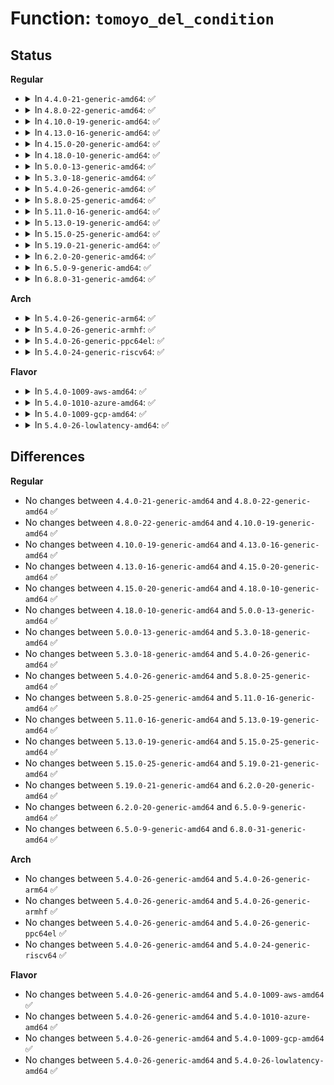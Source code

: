 # Function: <code>tomoyo_del_condition</code>

## Status
<b>Regular</b>
<ul>
<li>
<details>
<summary>In <code>4.4.0-21-generic-amd64</code>: ✅</summary>

```c
void tomoyo_del_condition(struct list_head * element)
```

```json
{
  "name": "tomoyo_del_condition",
  "collision_type": "Unique Global",
  "inline_type": "No",
  "funcs": [
    {
      "addr": 18446744071582449680,
      "name": "tomoyo_del_condition",
      "external": true,
      "loc": "security/tomoyo/gc.c:268",
      "file": "security/tomoyo/gc.c",
      "inline": "seen, unknown",
      "caller_inline": [],
      "caller_func": [
        "security/tomoyo/condition.c:tomoyo_get_condition",
        "security/tomoyo/condition.c:tomoyo_get_condition",
        "security/tomoyo/gc.c:tomoyo_try_to_gc"
      ]
    }
  ],
  "symbols": [
    {
      "addr": 18446744071582449680,
      "name": "tomoyo_del_condition",
      "section": ".text",
      "bind": "STB_GLOBAL",
      "size": 290
    }
  ]
}
```
</details>
</li>
<li>
<details>
<summary>In <code>4.8.0-22-generic-amd64</code>: ✅</summary>

```c
void tomoyo_del_condition(struct list_head * element)
```

```json
{
  "name": "tomoyo_del_condition",
  "collision_type": "Unique Global",
  "inline_type": "No",
  "funcs": [
    {
      "addr": 18446744071582671840,
      "name": "tomoyo_del_condition",
      "external": true,
      "loc": "security/tomoyo/gc.c:268",
      "file": "security/tomoyo/gc.c",
      "inline": "seen, unknown",
      "caller_inline": [],
      "caller_func": [
        "security/tomoyo/condition.c:tomoyo_get_condition",
        "security/tomoyo/condition.c:tomoyo_get_condition",
        "security/tomoyo/gc.c:tomoyo_try_to_gc"
      ]
    }
  ],
  "symbols": [
    {
      "addr": 18446744071582671840,
      "name": "tomoyo_del_condition",
      "section": ".text",
      "bind": "STB_GLOBAL",
      "size": 290
    }
  ]
}
```
</details>
</li>
<li>
<details>
<summary>In <code>4.10.0-19-generic-amd64</code>: ✅</summary>

```c
void tomoyo_del_condition(struct list_head * element)
```

```json
{
  "name": "tomoyo_del_condition",
  "collision_type": "Unique Global",
  "inline_type": "No",
  "funcs": [
    {
      "addr": 18446744071582764896,
      "name": "tomoyo_del_condition",
      "external": true,
      "loc": "security/tomoyo/gc.c:268",
      "file": "security/tomoyo/gc.c",
      "inline": "seen, unknown",
      "caller_inline": [],
      "caller_func": [
        "security/tomoyo/condition.c:tomoyo_get_condition",
        "security/tomoyo/condition.c:tomoyo_get_condition",
        "security/tomoyo/gc.c:tomoyo_try_to_gc"
      ]
    }
  ],
  "symbols": [
    {
      "addr": 18446744071582764896,
      "name": "tomoyo_del_condition",
      "section": ".text",
      "bind": "STB_GLOBAL",
      "size": 290
    }
  ]
}
```
</details>
</li>
<li>
<details>
<summary>In <code>4.13.0-16-generic-amd64</code>: ✅</summary>

```c
void tomoyo_del_condition(struct list_head * element)
```

```json
{
  "name": "tomoyo_del_condition",
  "collision_type": "Unique Global",
  "inline_type": "No",
  "funcs": [
    {
      "addr": 18446744071582857424,
      "name": "tomoyo_del_condition",
      "external": true,
      "loc": "security/tomoyo/gc.c:268",
      "file": "security/tomoyo/gc.c",
      "inline": "seen, unknown",
      "caller_inline": [],
      "caller_func": [
        "security/tomoyo/condition.c:tomoyo_get_condition",
        "security/tomoyo/condition.c:tomoyo_get_condition",
        "security/tomoyo/gc.c:tomoyo_try_to_gc"
      ]
    }
  ],
  "symbols": [
    {
      "addr": 18446744071582857424,
      "name": "tomoyo_del_condition",
      "section": ".text",
      "bind": "STB_GLOBAL",
      "size": 278
    }
  ]
}
```
</details>
</li>
<li>
<details>
<summary>In <code>4.15.0-20-generic-amd64</code>: ✅</summary>

```c
void tomoyo_del_condition(struct list_head * element)
```

```json
{
  "name": "tomoyo_del_condition",
  "collision_type": "Unique Global",
  "inline_type": "No",
  "funcs": [
    {
      "addr": 18446744071583014368,
      "name": "tomoyo_del_condition",
      "external": true,
      "loc": "security/tomoyo/gc.c:269",
      "file": "security/tomoyo/gc.c",
      "inline": "seen, unknown",
      "caller_inline": [],
      "caller_func": [
        "security/tomoyo/condition.c:tomoyo_get_condition",
        "security/tomoyo/condition.c:tomoyo_get_condition",
        "security/tomoyo/gc.c:tomoyo_try_to_gc"
      ]
    }
  ],
  "symbols": [
    {
      "addr": 18446744071583014368,
      "name": "tomoyo_del_condition",
      "section": ".text",
      "bind": "STB_GLOBAL",
      "size": 278
    }
  ]
}
```
</details>
</li>
<li>
<details>
<summary>In <code>4.18.0-10-generic-amd64</code>: ✅</summary>

```c
void tomoyo_del_condition(struct list_head * element)
```

```json
{
  "name": "tomoyo_del_condition",
  "collision_type": "Unique Global",
  "inline_type": "No",
  "funcs": [
    {
      "addr": 18446744071583214976,
      "name": "tomoyo_del_condition",
      "external": true,
      "loc": "security/tomoyo/gc.c:269",
      "file": "security/tomoyo/gc.c",
      "inline": "seen, unknown",
      "caller_inline": [],
      "caller_func": [
        "security/tomoyo/condition.c:tomoyo_get_condition",
        "security/tomoyo/condition.c:tomoyo_get_condition",
        "security/tomoyo/gc.c:tomoyo_try_to_gc"
      ]
    }
  ],
  "symbols": [
    {
      "addr": 18446744071583214976,
      "name": "tomoyo_del_condition",
      "section": ".text",
      "bind": "STB_GLOBAL",
      "size": 284
    }
  ]
}
```
</details>
</li>
<li>
<details>
<summary>In <code>5.0.0-13-generic-amd64</code>: ✅</summary>

```c
void tomoyo_del_condition(struct list_head * element)
```

```json
{
  "name": "tomoyo_del_condition",
  "collision_type": "Unique Global",
  "inline_type": "No",
  "funcs": [
    {
      "addr": 18446744071583331952,
      "name": "tomoyo_del_condition",
      "external": true,
      "loc": "security/tomoyo/gc.c:269",
      "file": "security/tomoyo/gc.c",
      "inline": "seen, unknown",
      "caller_inline": [],
      "caller_func": [
        "security/tomoyo/condition.c:tomoyo_get_condition",
        "security/tomoyo/condition.c:tomoyo_get_condition",
        "security/tomoyo/gc.c:tomoyo_try_to_gc"
      ]
    }
  ],
  "symbols": [
    {
      "addr": 18446744071583331952,
      "name": "tomoyo_del_condition",
      "section": ".text",
      "bind": "STB_GLOBAL",
      "size": 284
    }
  ]
}
```
</details>
</li>
<li>
<details>
<summary>In <code>5.3.0-18-generic-amd64</code>: ✅</summary>

```c
void tomoyo_del_condition(struct list_head * element)
```

```json
{
  "name": "tomoyo_del_condition",
  "collision_type": "Unique Global",
  "inline_type": "No",
  "funcs": [
    {
      "addr": 18446744071583519360,
      "name": "tomoyo_del_condition",
      "external": true,
      "loc": "security/tomoyo/gc.c:277",
      "file": "security/tomoyo/gc.c",
      "inline": "seen, unknown",
      "caller_inline": [],
      "caller_func": [
        "security/tomoyo/condition.c:tomoyo_get_condition",
        "security/tomoyo/condition.c:tomoyo_get_condition",
        "security/tomoyo/gc.c:tomoyo_try_to_gc"
      ]
    }
  ],
  "symbols": [
    {
      "addr": 18446744071583519360,
      "name": "tomoyo_del_condition",
      "section": ".text",
      "bind": "STB_GLOBAL",
      "size": 278
    }
  ]
}
```
</details>
</li>
<li>
<details>
<summary>In <code>5.4.0-26-generic-amd64</code>: ✅</summary>

```c
void tomoyo_del_condition(struct list_head * element)
```

```json
{
  "name": "tomoyo_del_condition",
  "collision_type": "Unique Global",
  "inline_type": "No",
  "funcs": [
    {
      "addr": 18446744071583625248,
      "name": "tomoyo_del_condition",
      "external": true,
      "loc": "security/tomoyo/gc.c:277",
      "file": "security/tomoyo/gc.c",
      "inline": "seen, unknown",
      "caller_inline": [],
      "caller_func": [
        "security/tomoyo/condition.c:tomoyo_get_condition",
        "security/tomoyo/condition.c:tomoyo_get_condition",
        "security/tomoyo/gc.c:tomoyo_try_to_gc"
      ]
    }
  ],
  "symbols": [
    {
      "addr": 18446744071583625248,
      "name": "tomoyo_del_condition",
      "section": ".text",
      "bind": "STB_GLOBAL",
      "size": 278
    }
  ]
}
```
</details>
</li>
<li>
<details>
<summary>In <code>5.8.0-25-generic-amd64</code>: ✅</summary>

```c
void tomoyo_del_condition(struct list_head * element)
```

```json
{
  "name": "tomoyo_del_condition",
  "collision_type": "Unique Global",
  "inline_type": "No",
  "funcs": [
    {
      "addr": 18446744071583982784,
      "name": "tomoyo_del_condition",
      "external": true,
      "loc": "security/tomoyo/gc.c:277",
      "file": "security/tomoyo/gc.c",
      "inline": "seen, unknown",
      "caller_inline": [],
      "caller_func": [
        "security/tomoyo/condition.c:tomoyo_get_condition",
        "security/tomoyo/condition.c:tomoyo_commit_condition",
        "security/tomoyo/gc.c:tomoyo_try_to_gc"
      ]
    }
  ],
  "symbols": [
    {
      "addr": 18446744071583982784,
      "name": "tomoyo_del_condition",
      "section": ".text",
      "bind": "STB_GLOBAL",
      "size": 267
    }
  ]
}
```
</details>
</li>
<li>
<details>
<summary>In <code>5.11.0-16-generic-amd64</code>: ✅</summary>

```c
void tomoyo_del_condition(struct list_head * element)
```

```json
{
  "name": "tomoyo_del_condition",
  "collision_type": "Unique Global",
  "inline_type": "No",
  "funcs": [
    {
      "addr": 18446744071584102592,
      "name": "tomoyo_del_condition",
      "external": true,
      "loc": "security/tomoyo/gc.c:277",
      "file": "security/tomoyo/gc.c",
      "inline": "seen, unknown",
      "caller_inline": [],
      "caller_func": [
        "security/tomoyo/condition.c:tomoyo_get_condition",
        "security/tomoyo/condition.c:tomoyo_commit_condition",
        "security/tomoyo/gc.c:tomoyo_try_to_gc"
      ]
    }
  ],
  "symbols": [
    {
      "addr": 18446744071584102592,
      "name": "tomoyo_del_condition",
      "section": ".text",
      "bind": "STB_GLOBAL",
      "size": 267
    }
  ]
}
```
</details>
</li>
<li>
<details>
<summary>In <code>5.13.0-19-generic-amd64</code>: ✅</summary>

```c
void tomoyo_del_condition(struct list_head * element)
```

```json
{
  "name": "tomoyo_del_condition",
  "collision_type": "Unique Global",
  "inline_type": "No",
  "funcs": [
    {
      "addr": 18446744071584129696,
      "name": "tomoyo_del_condition",
      "external": true,
      "loc": "security/tomoyo/gc.c:277",
      "file": "security/tomoyo/gc.c",
      "inline": "seen, unknown",
      "caller_inline": [],
      "caller_func": [
        "security/tomoyo/condition.c:tomoyo_get_condition",
        "security/tomoyo/condition.c:tomoyo_commit_condition",
        "security/tomoyo/gc.c:tomoyo_try_to_gc"
      ]
    }
  ],
  "symbols": [
    {
      "addr": 18446744071584129696,
      "name": "tomoyo_del_condition",
      "section": ".text",
      "bind": "STB_GLOBAL",
      "size": 267
    }
  ]
}
```
</details>
</li>
<li>
<details>
<summary>In <code>5.15.0-25-generic-amd64</code>: ✅</summary>

```c
void tomoyo_del_condition(struct list_head * element)
```

```json
{
  "name": "tomoyo_del_condition",
  "collision_type": "Unique Global",
  "inline_type": "No",
  "funcs": [
    {
      "addr": 18446744071584512304,
      "name": "tomoyo_del_condition",
      "external": true,
      "loc": "security/tomoyo/gc.c:277",
      "file": "security/tomoyo/gc.c",
      "inline": "seen, unknown",
      "caller_inline": [],
      "caller_func": [
        "security/tomoyo/condition.c:tomoyo_get_condition",
        "security/tomoyo/condition.c:tomoyo_commit_condition",
        "security/tomoyo/gc.c:tomoyo_try_to_gc"
      ]
    }
  ],
  "symbols": [
    {
      "addr": 18446744071584512304,
      "name": "tomoyo_del_condition",
      "section": ".text",
      "bind": "STB_GLOBAL",
      "size": 267
    }
  ]
}
```
</details>
</li>
<li>
<details>
<summary>In <code>5.19.0-21-generic-amd64</code>: ✅</summary>

```c
void tomoyo_del_condition(struct list_head * element)
```

```json
{
  "name": "tomoyo_del_condition",
  "collision_type": "Unique Global",
  "inline_type": "No",
  "funcs": [
    {
      "addr": 18446744071585150208,
      "name": "tomoyo_del_condition",
      "external": true,
      "loc": "security/tomoyo/gc.c:277",
      "file": "security/tomoyo/gc.c",
      "inline": "seen, unknown",
      "caller_inline": [],
      "caller_func": [
        "security/tomoyo/condition.c:tomoyo_get_condition",
        "security/tomoyo/condition.c:tomoyo_commit_condition",
        "security/tomoyo/gc.c:tomoyo_try_to_gc"
      ]
    }
  ],
  "symbols": [
    {
      "addr": 18446744071585150208,
      "name": "tomoyo_del_condition",
      "section": ".text",
      "bind": "STB_GLOBAL",
      "size": 289
    }
  ]
}
```
</details>
</li>
<li>
<details>
<summary>In <code>6.2.0-20-generic-amd64</code>: ✅</summary>

```c
void tomoyo_del_condition(struct list_head * element)
```

```json
{
  "name": "tomoyo_del_condition",
  "collision_type": "Unique Global",
  "inline_type": "No",
  "funcs": [
    {
      "addr": 18446744071585875632,
      "name": "tomoyo_del_condition",
      "external": true,
      "loc": "security/tomoyo/gc.c:277",
      "file": "security/tomoyo/gc.c",
      "inline": "seen, unknown",
      "caller_inline": [],
      "caller_func": [
        "security/tomoyo/condition.c:tomoyo_get_condition",
        "security/tomoyo/condition.c:tomoyo_commit_condition",
        "security/tomoyo/gc.c:tomoyo_try_to_gc"
      ]
    }
  ],
  "symbols": [
    {
      "addr": 18446744071585875632,
      "name": "tomoyo_del_condition",
      "section": ".text",
      "bind": "STB_GLOBAL",
      "size": 289
    }
  ]
}
```
</details>
</li>
<li>
<details>
<summary>In <code>6.5.0-9-generic-amd64</code>: ✅</summary>

```c
void tomoyo_del_condition(struct list_head * element)
```

```json
{
  "name": "tomoyo_del_condition",
  "collision_type": "Unique Global",
  "inline_type": "No",
  "funcs": [
    {
      "addr": 18446744071586107824,
      "name": "tomoyo_del_condition",
      "external": true,
      "loc": "security/tomoyo/gc.c:277",
      "file": "security/tomoyo/gc.c",
      "inline": "seen, unknown",
      "caller_inline": [],
      "caller_func": [
        "security/tomoyo/condition.c:tomoyo_get_condition",
        "security/tomoyo/condition.c:tomoyo_commit_condition",
        "security/tomoyo/gc.c:tomoyo_try_to_gc"
      ]
    }
  ],
  "symbols": [
    {
      "addr": 18446744071586107824,
      "name": "tomoyo_del_condition",
      "section": ".text",
      "bind": "STB_GLOBAL",
      "size": 289
    }
  ]
}
```
</details>
</li>
<li>
<details>
<summary>In <code>6.8.0-31-generic-amd64</code>: ✅</summary>

```c
void tomoyo_del_condition(struct list_head * element)
```

```json
{
  "name": "tomoyo_del_condition",
  "collision_type": "Unique Global",
  "inline_type": "No",
  "funcs": [
    {
      "addr": 18446744071586357120,
      "name": "tomoyo_del_condition",
      "external": true,
      "loc": "security/tomoyo/gc.c:277",
      "file": "security/tomoyo/gc.c",
      "inline": "seen, unknown",
      "caller_inline": [],
      "caller_func": [
        "security/tomoyo/condition.c:tomoyo_get_condition",
        "security/tomoyo/condition.c:tomoyo_commit_condition",
        "security/tomoyo/gc.c:tomoyo_try_to_gc"
      ]
    }
  ],
  "symbols": [
    {
      "addr": 18446744071586357120,
      "name": "tomoyo_del_condition",
      "section": ".text",
      "bind": "STB_GLOBAL",
      "size": 289
    }
  ]
}
```
</details>
</li>
</ul>
<b>Arch</b>
<ul>
<li>
<details>
<summary>In <code>5.4.0-26-generic-arm64</code>: ✅</summary>

```c
void tomoyo_del_condition(struct list_head * element)
```

```json
{
  "name": "tomoyo_del_condition",
  "collision_type": "Unique Global",
  "inline_type": "No",
  "funcs": [
    {
      "addr": 18446603336495409944,
      "name": "tomoyo_del_condition",
      "external": true,
      "loc": "security/tomoyo/gc.c:277",
      "file": "security/tomoyo/gc.c",
      "inline": "seen, unknown",
      "caller_inline": [],
      "caller_func": [
        "security/tomoyo/condition.c:tomoyo_get_condition",
        "security/tomoyo/condition.c:tomoyo_get_condition",
        "security/tomoyo/gc.c:tomoyo_try_to_gc"
      ]
    }
  ],
  "symbols": [
    {
      "addr": 18446603336495409944,
      "name": "tomoyo_del_condition",
      "section": ".text",
      "bind": "STB_GLOBAL",
      "size": 408
    }
  ]
}
```
</details>
</li>
<li>
<details>
<summary>In <code>5.4.0-26-generic-armhf</code>: ✅</summary>

```c
void tomoyo_del_condition(struct list_head * element)
```

```json
{
  "name": "tomoyo_del_condition",
  "collision_type": "Unique Global",
  "inline_type": "No",
  "funcs": [
    {
      "addr": 3228781288,
      "name": "tomoyo_del_condition",
      "external": true,
      "loc": "security/tomoyo/gc.c:277",
      "file": "security/tomoyo/gc.c",
      "inline": "seen, unknown",
      "caller_inline": [],
      "caller_func": [
        "security/tomoyo/condition.c:tomoyo_get_condition",
        "security/tomoyo/condition.c:tomoyo_get_condition",
        "security/tomoyo/gc.c:tomoyo_try_to_gc"
      ]
    }
  ],
  "symbols": [
    {
      "addr": 3228781288,
      "name": "tomoyo_del_condition",
      "section": ".text",
      "bind": "STB_GLOBAL",
      "size": 344
    }
  ]
}
```
</details>
</li>
<li>
<details>
<summary>In <code>5.4.0-26-generic-ppc64el</code>: ✅</summary>

```c
void tomoyo_del_condition(struct list_head * element)
```

```json
{
  "name": "tomoyo_del_condition",
  "collision_type": "Unique Global",
  "inline_type": "No",
  "funcs": [
    {
      "addr": 13835058055289443840,
      "name": "tomoyo_del_condition",
      "external": true,
      "loc": "security/tomoyo/gc.c:277",
      "file": "security/tomoyo/gc.c",
      "inline": "seen, unknown",
      "caller_inline": [],
      "caller_func": [
        "security/tomoyo/condition.c:tomoyo_get_condition",
        "security/tomoyo/condition.c:tomoyo_get_condition",
        "security/tomoyo/gc.c:tomoyo_try_to_gc"
      ]
    }
  ],
  "symbols": [
    {
      "addr": 13835058055289443840,
      "name": "tomoyo_del_condition",
      "section": ".text",
      "bind": "STB_GLOBAL",
      "size": 532
    }
  ]
}
```
</details>
</li>
<li>
<details>
<summary>In <code>5.4.0-24-generic-riscv64</code>: ✅</summary>

```c
void tomoyo_del_condition(struct list_head * element)
```

```json
{
  "name": "tomoyo_del_condition",
  "collision_type": "Unique Global",
  "inline_type": "No",
  "funcs": [
    {
      "addr": 18446743936274607894,
      "name": "tomoyo_del_condition",
      "external": true,
      "loc": "security/tomoyo/gc.c:277",
      "file": "security/tomoyo/gc.c",
      "inline": "seen, unknown",
      "caller_inline": [],
      "caller_func": [
        "security/tomoyo/condition.c:tomoyo_get_condition",
        "security/tomoyo/condition.c:tomoyo_get_condition",
        "security/tomoyo/gc.c:tomoyo_try_to_gc"
      ]
    }
  ],
  "symbols": [
    {
      "addr": 18446743936274607894,
      "name": "tomoyo_del_condition",
      "section": ".text",
      "bind": "STB_GLOBAL",
      "size": 302
    }
  ]
}
```
</details>
</li>
</ul>
<b>Flavor</b>
<ul>
<li>
<details>
<summary>In <code>5.4.0-1009-aws-amd64</code>: ✅</summary>

```c
void tomoyo_del_condition(struct list_head * element)
```

```json
{
  "name": "tomoyo_del_condition",
  "collision_type": "Unique Global",
  "inline_type": "No",
  "funcs": [
    {
      "addr": 18446744071583593984,
      "name": "tomoyo_del_condition",
      "external": true,
      "loc": "security/tomoyo/gc.c:277",
      "file": "security/tomoyo/gc.c",
      "inline": "seen, unknown",
      "caller_inline": [],
      "caller_func": [
        "security/tomoyo/condition.c:tomoyo_get_condition",
        "security/tomoyo/condition.c:tomoyo_get_condition",
        "security/tomoyo/gc.c:tomoyo_try_to_gc"
      ]
    }
  ],
  "symbols": [
    {
      "addr": 18446744071583593984,
      "name": "tomoyo_del_condition",
      "section": ".text",
      "bind": "STB_GLOBAL",
      "size": 278
    }
  ]
}
```
</details>
</li>
<li>
<details>
<summary>In <code>5.4.0-1010-azure-amd64</code>: ✅</summary>

```c
void tomoyo_del_condition(struct list_head * element)
```

```json
{
  "name": "tomoyo_del_condition",
  "collision_type": "Unique Global",
  "inline_type": "No",
  "funcs": [
    {
      "addr": 18446744071583531040,
      "name": "tomoyo_del_condition",
      "external": true,
      "loc": "security/tomoyo/gc.c:277",
      "file": "security/tomoyo/gc.c",
      "inline": "seen, unknown",
      "caller_inline": [],
      "caller_func": [
        "security/tomoyo/condition.c:tomoyo_get_condition",
        "security/tomoyo/condition.c:tomoyo_get_condition",
        "security/tomoyo/gc.c:tomoyo_try_to_gc"
      ]
    }
  ],
  "symbols": [
    {
      "addr": 18446744071583531040,
      "name": "tomoyo_del_condition",
      "section": ".text",
      "bind": "STB_GLOBAL",
      "size": 278
    }
  ]
}
```
</details>
</li>
<li>
<details>
<summary>In <code>5.4.0-1009-gcp-amd64</code>: ✅</summary>

```c
void tomoyo_del_condition(struct list_head * element)
```

```json
{
  "name": "tomoyo_del_condition",
  "collision_type": "Unique Global",
  "inline_type": "No",
  "funcs": [
    {
      "addr": 18446744071583577760,
      "name": "tomoyo_del_condition",
      "external": true,
      "loc": "security/tomoyo/gc.c:277",
      "file": "security/tomoyo/gc.c",
      "inline": "seen, unknown",
      "caller_inline": [],
      "caller_func": [
        "security/tomoyo/condition.c:tomoyo_get_condition",
        "security/tomoyo/condition.c:tomoyo_get_condition",
        "security/tomoyo/gc.c:tomoyo_try_to_gc"
      ]
    }
  ],
  "symbols": [
    {
      "addr": 18446744071583577760,
      "name": "tomoyo_del_condition",
      "section": ".text",
      "bind": "STB_GLOBAL",
      "size": 278
    }
  ]
}
```
</details>
</li>
<li>
<details>
<summary>In <code>5.4.0-26-lowlatency-amd64</code>: ✅</summary>

```c
void tomoyo_del_condition(struct list_head * element)
```

```json
{
  "name": "tomoyo_del_condition",
  "collision_type": "Unique Global",
  "inline_type": "No",
  "funcs": [
    {
      "addr": 18446744071583674928,
      "name": "tomoyo_del_condition",
      "external": true,
      "loc": "security/tomoyo/gc.c:277",
      "file": "security/tomoyo/gc.c",
      "inline": "seen, unknown",
      "caller_inline": [],
      "caller_func": [
        "security/tomoyo/condition.c:tomoyo_get_condition",
        "security/tomoyo/condition.c:tomoyo_get_condition",
        "security/tomoyo/gc.c:tomoyo_try_to_gc"
      ]
    }
  ],
  "symbols": [
    {
      "addr": 18446744071583674928,
      "name": "tomoyo_del_condition",
      "section": ".text",
      "bind": "STB_GLOBAL",
      "size": 278
    }
  ]
}
```
</details>
</li>
</ul>

## Differences
<b>Regular</b>
<ul>
<li>
No changes between <code>4.4.0-21-generic-amd64</code> and <code>4.8.0-22-generic-amd64</code> ✅
</li>
<li>
No changes between <code>4.8.0-22-generic-amd64</code> and <code>4.10.0-19-generic-amd64</code> ✅
</li>
<li>
No changes between <code>4.10.0-19-generic-amd64</code> and <code>4.13.0-16-generic-amd64</code> ✅
</li>
<li>
No changes between <code>4.13.0-16-generic-amd64</code> and <code>4.15.0-20-generic-amd64</code> ✅
</li>
<li>
No changes between <code>4.15.0-20-generic-amd64</code> and <code>4.18.0-10-generic-amd64</code> ✅
</li>
<li>
No changes between <code>4.18.0-10-generic-amd64</code> and <code>5.0.0-13-generic-amd64</code> ✅
</li>
<li>
No changes between <code>5.0.0-13-generic-amd64</code> and <code>5.3.0-18-generic-amd64</code> ✅
</li>
<li>
No changes between <code>5.3.0-18-generic-amd64</code> and <code>5.4.0-26-generic-amd64</code> ✅
</li>
<li>
No changes between <code>5.4.0-26-generic-amd64</code> and <code>5.8.0-25-generic-amd64</code> ✅
</li>
<li>
No changes between <code>5.8.0-25-generic-amd64</code> and <code>5.11.0-16-generic-amd64</code> ✅
</li>
<li>
No changes between <code>5.11.0-16-generic-amd64</code> and <code>5.13.0-19-generic-amd64</code> ✅
</li>
<li>
No changes between <code>5.13.0-19-generic-amd64</code> and <code>5.15.0-25-generic-amd64</code> ✅
</li>
<li>
No changes between <code>5.15.0-25-generic-amd64</code> and <code>5.19.0-21-generic-amd64</code> ✅
</li>
<li>
No changes between <code>5.19.0-21-generic-amd64</code> and <code>6.2.0-20-generic-amd64</code> ✅
</li>
<li>
No changes between <code>6.2.0-20-generic-amd64</code> and <code>6.5.0-9-generic-amd64</code> ✅
</li>
<li>
No changes between <code>6.5.0-9-generic-amd64</code> and <code>6.8.0-31-generic-amd64</code> ✅
</li>
</ul>
<b>Arch</b>
<ul>
<li>
No changes between <code>5.4.0-26-generic-amd64</code> and <code>5.4.0-26-generic-arm64</code> ✅
</li>
<li>
No changes between <code>5.4.0-26-generic-amd64</code> and <code>5.4.0-26-generic-armhf</code> ✅
</li>
<li>
No changes between <code>5.4.0-26-generic-amd64</code> and <code>5.4.0-26-generic-ppc64el</code> ✅
</li>
<li>
No changes between <code>5.4.0-26-generic-amd64</code> and <code>5.4.0-24-generic-riscv64</code> ✅
</li>
</ul>
<b>Flavor</b>
<ul>
<li>
No changes between <code>5.4.0-26-generic-amd64</code> and <code>5.4.0-1009-aws-amd64</code> ✅
</li>
<li>
No changes between <code>5.4.0-26-generic-amd64</code> and <code>5.4.0-1010-azure-amd64</code> ✅
</li>
<li>
No changes between <code>5.4.0-26-generic-amd64</code> and <code>5.4.0-1009-gcp-amd64</code> ✅
</li>
<li>
No changes between <code>5.4.0-26-generic-amd64</code> and <code>5.4.0-26-lowlatency-amd64</code> ✅
</li>
</ul>
